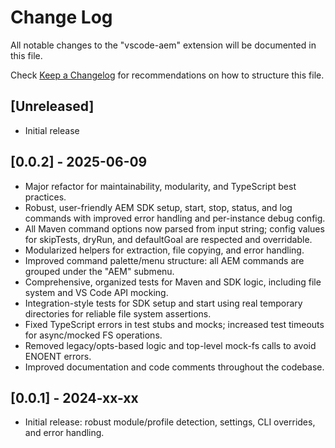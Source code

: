 # Change Log

All notable changes to the "vscode-aem" extension will be documented in this file.

Check [Keep a Changelog](http://keepachangelog.com/) for recommendations on how to structure this file.

## [Unreleased]

- Initial release

## [0.0.2] - 2025-06-09
- Major refactor for maintainability, modularity, and TypeScript best practices.
- Robust, user-friendly AEM SDK setup, start, stop, status, and log commands with improved error handling and per-instance debug config.
- All Maven command options now parsed from input string; config values for skipTests, dryRun, and defaultGoal are respected and overridable.
- Modularized helpers for extraction, file copying, and error handling.
- Improved command palette/menu structure: all AEM commands are grouped under the "AEM" submenu.
- Comprehensive, organized tests for Maven and SDK logic, including file system and VS Code API mocking.
- Integration-style tests for SDK setup and start using real temporary directories for reliable file system assertions.
- Fixed TypeScript errors in test stubs and mocks; increased test timeouts for async/mocked FS operations.
- Removed legacy/opts-based logic and top-level mock-fs calls to avoid ENOENT errors.
- Improved documentation and code comments throughout the codebase.

## [0.0.1] - 2024-xx-xx
- Initial release: robust module/profile detection, settings, CLI overrides, and error handling.